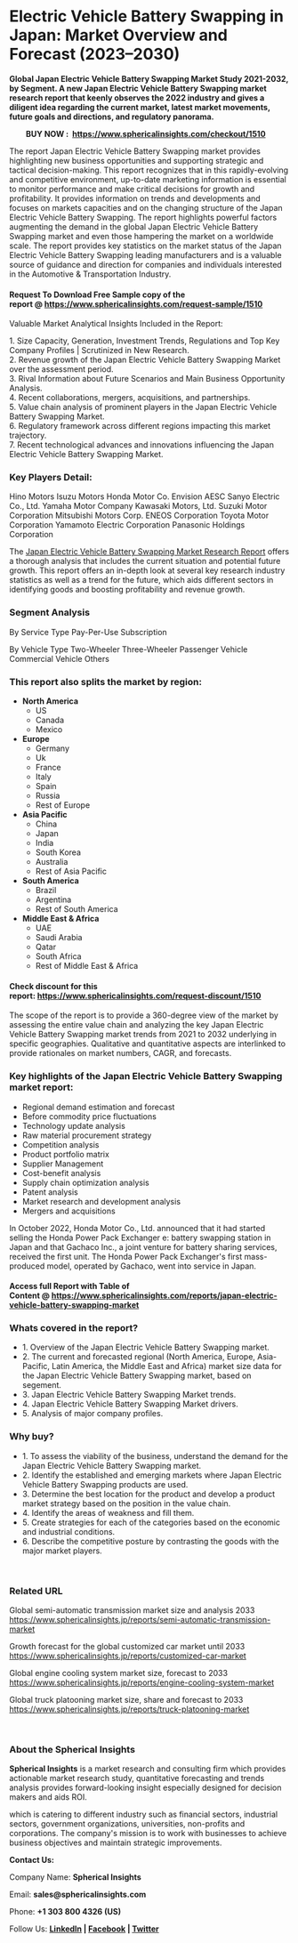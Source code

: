 <h1>Electric Vehicle Battery Swapping in Japan: Market Overview and Forecast (2023&ndash;2030)</h1>
<p><strong>Global Japan Electric Vehicle Battery Swapping Market Study 2021-2032, by Segment. A new Japan Electric Vehicle Battery Swapping market research report that keenly observes the 2022 industry and gives a diligent idea regarding the current market, latest market movements, future goals and directions, and regulatory panorama.</strong></p>
<p><strong>&nbsp; &nbsp; &nbsp; &nbsp; &nbsp;BUY NOW :&nbsp;&nbsp;<a href="https://www.sphericalinsights.com/checkout/1510" target="_blank" rel="noopener">https://www.sphericalinsights.com/checkout/1510</a></strong></p>
<p>The report Japan Electric Vehicle Battery Swapping market provides highlighting new business opportunities and supporting strategic and tactical decision-making. This report recognizes that in this rapidly-evolving and competitive environment, up-to-date marketing information is essential to monitor performance and make critical decisions for growth and profitability. It provides information on trends and developments and focuses on markets capacities and on the changing structure of the Japan Electric Vehicle Battery Swapping. The report highlights powerful factors augmenting the demand in the global Japan Electric Vehicle Battery Swapping market and even those hampering the market on a worldwide scale. The report provides key statistics on the market status of the Japan Electric Vehicle Battery Swapping leading manufacturers and is a valuable source of guidance and direction for companies and individuals interested in the Automotive &amp; Transportation Industry.</p>
<h4>Request To Download Free Sample copy of the report&nbsp;@&nbsp;<a href="https://www.sphericalinsights.com/request-sample/1510" target="_blank" rel="noopener">https://www.sphericalinsights.com/request-sample/1510</a></h4>
<p>Valuable Market Analytical Insights Included in the Report:</p>
<p>1. Size Capacity, Generation, Investment Trends, Regulations and Top Key Company Profiles | Scrutinized in New Research.<br />2. Revenue growth of the Japan Electric Vehicle Battery Swapping Market over the assessment period.<br />3. Rival Information about Future Scenarios and Main Business Opportunity Analysis.<br />4. Recent collaborations, mergers, acquisitions, and partnerships.<br />5. Value chain analysis of prominent players in the Japan Electric Vehicle Battery Swapping Market.<br />6. Regulatory framework across different regions impacting this market trajectory.<br />7. Recent technological advances and innovations influencing the Japan Electric Vehicle Battery Swapping Market.</p>
<h3><strong>Key Players Detail:</strong></h3>
<p>Hino Motors Isuzu Motors Honda Motor Co. Envision AESC Sanyo Electric Co., Ltd. Yamaha Motor Company Kawasaki Motors, Ltd. Suzuki Motor Corporation Mitsubishi Motors Corp. ENEOS Corporation Toyota Motor Corporation Yamamoto Electric Corporation Panasonic Holdings Corporation</p>
<p>The&nbsp;<a href="https://www.sphericalinsights.com/reports/japan-electric-vehicle-battery-swapping-market" target="_blank" rel="noopener">Japan Electric Vehicle Battery Swapping Market Research Report</a>&nbsp;offers a thorough analysis that includes the current situation and potential future growth. This report offers an in-depth look at several key research industry statistics as well as a trend for the future, which aids different sectors in identifying goods and boosting profitability and revenue growth.</p>
<h3><strong>Segment Analysis</strong></h3>
<p>By Service Type Pay-Per-Use Subscription</p>
<p>By Vehicle Type Two-Wheeler Three-Wheeler Passenger Vehicle Commercial Vehicle Others</p>
<h3><strong>This report also splits the market by region:</strong></h3>
<ul>
<li><strong>North America</strong>
<ul>
<li>US</li>
<li>Canada</li>
<li>Mexico</li>
</ul>
</li>
<li><strong>Europe</strong>
<ul>
<li>Germany</li>
<li>Uk</li>
<li>France</li>
<li>Italy</li>
<li>Spain</li>
<li>Russia</li>
<li>Rest of Europe</li>
</ul>
</li>
<li><strong>Asia Pacific</strong>
<ul>
<li>China</li>
<li>Japan</li>
<li>India</li>
<li>South Korea</li>
<li>Australia</li>
<li>Rest of Asia Pacific</li>
</ul>
</li>
<li><strong>South America</strong>
<ul>
<li>Brazil</li>
<li>Argentina</li>
<li>Rest of South America</li>
</ul>
</li>
<li><strong>Middle East &amp; Africa</strong>
<ul>
<li>UAE</li>
<li>Saudi Arabia</li>
<li>Qatar</li>
<li>South Africa</li>
<li>Rest of Middle East &amp; Africa</li>
</ul>
</li>
</ul>
<h4>Check discount for this report:&nbsp;<a href="https://www.sphericalinsights.com/request-discount/1510" target="_blank" rel="noopener">https://www.sphericalinsights.com/request-discount/1510</a></h4>
<p>The scope of the report is to provide a 360-degree view of the market by assessing the entire value chain and analyzing the key Japan Electric Vehicle Battery Swapping market trends from 2021 to 2032 underlying in specific geographies. Qualitative and quantitative aspects are interlinked to provide rationales on market numbers, CAGR, and forecasts.</p>
<h3><strong>Key highlights of the Japan Electric Vehicle Battery Swapping market report:</strong></h3>
<ul>
<li>Regional demand estimation and forecast</li>
<li>Before commodity price fluctuations</li>
<li>Technology update analysis</li>
<li>Raw material procurement strategy</li>
<li>Competition analysis</li>
<li>Product portfolio matrix</li>
<li>Supplier Management</li>
<li>Cost-benefit analysis</li>
<li>Supply chain optimization analysis</li>
<li>Patent analysis</li>
<li>Market research and development analysis</li>
<li>Mergers and acquisitions</li>
</ul>
<p>In October 2022, Honda Motor Co., Ltd. announced that it had started selling the Honda Power Pack Exchanger e: battery swapping station in Japan and that Gachaco Inc., a joint venture for battery sharing services, received the first unit. The Honda Power Pack Exchanger's first mass-produced model, operated by Gachaco, went into service in Japan.</p>
<h4>Access full Report with Table of Content&nbsp;@&nbsp;<a href="https://www.sphericalinsights.com/reports/japan-electric-vehicle-battery-swapping-market" target="_blank" rel="noopener">https://www.sphericalinsights.com/reports/japan-electric-vehicle-battery-swapping-market</a></h4>
<h3><strong>Whats covered in the report?</strong></h3>
<ul>
<li>1. Overview of the Japan Electric Vehicle Battery Swapping market.</li>
<li>2. The current and forecasted regional (North America, Europe, Asia-Pacific, Latin America, the Middle East and Africa) market size data for the Japan Electric Vehicle Battery Swapping market, based on segement.</li>
<li>3. Japan Electric Vehicle Battery Swapping Market trends.</li>
<li>4. Japan Electric Vehicle Battery Swapping Market drivers.</li>
<li>5. Analysis of major company profiles.</li>
</ul>
<h3><strong>Why buy?</strong></h3>
<ul>
<li>1. To assess the viability of the business, understand the demand for the Japan Electric Vehicle Battery Swapping market.</li>
<li>2. Identify the established and emerging markets where Japan Electric Vehicle Battery Swapping products are used.</li>
<li>3. Determine the best location for the product and develop a product market strategy based on the position in the value chain.</li>
<li>4. Identify the areas of weakness and fill them.</li>
<li>5. Create strategies for each of the categories based on the economic and industrial conditions.</li>
<li>6. Describe the competitive posture by contrasting the goods with the major market players.</li>
</ul>
<p>&nbsp;</p>
<h3><strong>Related URL</strong></h3>
<p>Global semi-automatic transmission market size and analysis 2033<br /><a href="https://www.sphericalinsights.jp/reports/semi-automatic-transmission-market" rel="nofollow">https://www.sphericalinsights.jp/reports/semi-automatic-transmission-market</a>&nbsp;</p>
<p>Growth forecast for the global customized car market until 2033<br /><a href="https://www.sphericalinsights.jp/reports/customized-car-market" rel="nofollow">https://www.sphericalinsights.jp/reports/customized-car-market</a>&nbsp;</p>
<p>Global engine cooling system market size, forecast to 2033<br /><a href="https://www.sphericalinsights.jp/reports/engine-cooling-system-market" rel="nofollow">https://www.sphericalinsights.jp/reports/engine-cooling-system-market</a>&nbsp;</p>
<p>Global truck platooning market size, share and forecast to 2033<br /><a href="https://www.sphericalinsights.jp/reports/truck-platooning-market" rel="nofollow">https://www.sphericalinsights.jp/reports/truck-platooning-market</a>&nbsp;</p>
<p>&nbsp;</p>
<h3><strong>About the Spherical Insights</strong></h3>
<p><strong>Spherical Insights</strong>&nbsp;is a market research and consulting firm which provides actionable market research study, quantitative forecasting and trends analysis provides forward-looking insight especially designed for decision makers and aids ROI.</p>
<p>which is catering to different industry such as financial sectors, industrial sectors, government organizations, universities, non-profits and corporations. The company's mission is to work with businesses to achieve business objectives and maintain strategic improvements.</p>
<p><strong>Contact Us:</strong></p>
<p>Company Name:&nbsp;<strong>Spherical Insights</strong></p>
<p>Email:&nbsp;<strong>sales@sphericalinsights.com</strong></p>
<p>Phone:&nbsp;<strong>+1 303 800 4326 (US)</strong></p>
<p>Follow Us:&nbsp;<strong><a href="https://www.linkedin.com/company/spherical-insight/" rel="nofollow"><u>LinkedIn</u></a>&nbsp;|&nbsp;<a href="https://www.facebook.com/sphericalinsights22" rel="nofollow"><u>Facebook</u></a>&nbsp;|&nbsp;<a href="https://twitter.com/SInsights_US" rel="nofollow"><u>Twitter</u></a></strong></p>
<p>&nbsp;</p>
<p>&nbsp;</p>
